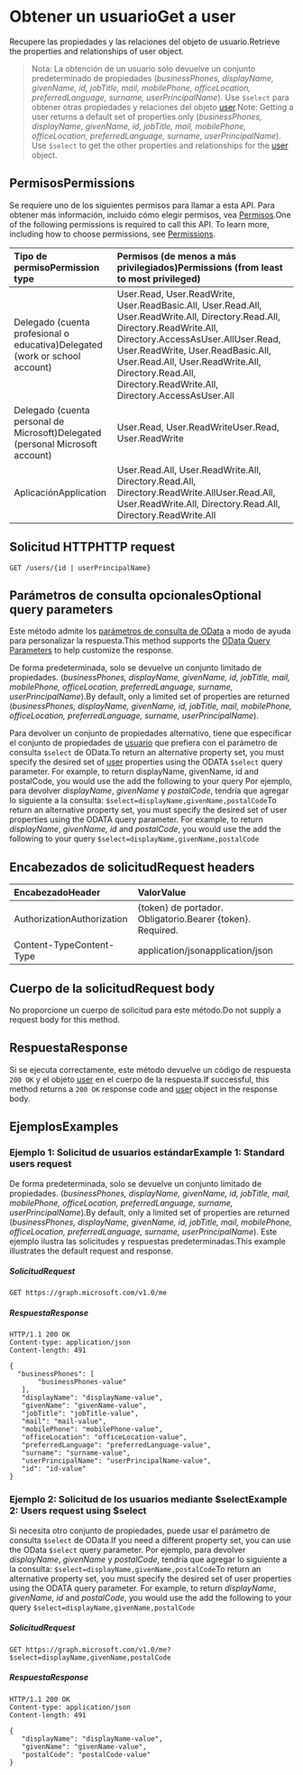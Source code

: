# <a name="get-a-user"></a><span data-ttu-id="79de2-101">Obtener un usuario</span><span class="sxs-lookup"><span data-stu-id="79de2-101">Get a user</span></span>

<span data-ttu-id="79de2-102">Recupere las propiedades y las relaciones del objeto de usuario.</span><span class="sxs-lookup"><span data-stu-id="79de2-102">Retrieve the properties and relationships of user object.</span></span>

> <span data-ttu-id="79de2-p101">Nota: La obtención de un usuario solo devuelve un conjunto predeterminado de propiedades (*businessPhones, displayName, givenName, id, jobTitle, mail, mobilePhone, officeLocation, preferredLanguage, surname, userPrincipalName*). Use `$select` para obtener otras propiedades y relaciones del objeto [user](../resources/user.md).</span><span class="sxs-lookup"><span data-stu-id="79de2-p101">Note: Getting a user returns a default set of properties only (*businessPhones, displayName, givenName, id, jobTitle, mail, mobilePhone, officeLocation, preferredLanguage, surname, userPrincipalName*). Use `$select` to get the other properties and relationships for the [user](../resources/user.md) object.</span></span>

## <a name="permissions"></a><span data-ttu-id="79de2-105">Permisos</span><span class="sxs-lookup"><span data-stu-id="79de2-105">Permissions</span></span>
<span data-ttu-id="79de2-p102">Se requiere uno de los siguientes permisos para llamar a esta API. Para obtener más información, incluido cómo elegir permisos, vea [Permisos](../../../concepts/permissions_reference.md).</span><span class="sxs-lookup"><span data-stu-id="79de2-p102">One of the following permissions is required to call this API. To learn more, including how to choose permissions, see [Permissions](../../../concepts/permissions_reference.md).</span></span>

|<span data-ttu-id="79de2-108">Tipo de permiso</span><span class="sxs-lookup"><span data-stu-id="79de2-108">Permission type</span></span>      | <span data-ttu-id="79de2-109">Permisos (de menos a más privilegiados)</span><span class="sxs-lookup"><span data-stu-id="79de2-109">Permissions (from least to most privileged)</span></span>              |
|:--------------------|:---------------------------------------------------------|
|<span data-ttu-id="79de2-110">Delegado (cuenta profesional o educativa)</span><span class="sxs-lookup"><span data-stu-id="79de2-110">Delegated (work or school account)</span></span> | <span data-ttu-id="79de2-111">User.Read, User.ReadWrite, User.ReadBasic.All, User.Read.All, User.ReadWrite.All, Directory.Read.All, Directory.ReadWrite.All, Directory.AccessAsUser.All</span><span class="sxs-lookup"><span data-stu-id="79de2-111">User.Read, User.ReadWrite, User.ReadBasic.All, User.Read.All, User.ReadWrite.All, Directory.Read.All, Directory.ReadWrite.All, Directory.AccessAsUser.All</span></span>    |
|<span data-ttu-id="79de2-112">Delegado (cuenta personal de Microsoft)</span><span class="sxs-lookup"><span data-stu-id="79de2-112">Delegated (personal Microsoft account)</span></span> | <span data-ttu-id="79de2-113">User.Read, User.ReadWrite</span><span class="sxs-lookup"><span data-stu-id="79de2-113">User.Read, User.ReadWrite</span></span>    |
|<span data-ttu-id="79de2-114">Aplicación</span><span class="sxs-lookup"><span data-stu-id="79de2-114">Application</span></span> | <span data-ttu-id="79de2-115">User.Read.All, User.ReadWrite.All, Directory.Read.All, Directory.ReadWrite.All</span><span class="sxs-lookup"><span data-stu-id="79de2-115">User.Read.All, User.ReadWrite.All, Directory.Read.All, Directory.ReadWrite.All</span></span> |

## <a name="http-request"></a><span data-ttu-id="79de2-116">Solicitud HTTP</span><span class="sxs-lookup"><span data-stu-id="79de2-116">HTTP request</span></span>
<!-- { "blockType": "ignored" } -->
```http
GET /users/{id | userPrincipalName}
```
## <a name="optional-query-parameters"></a><span data-ttu-id="79de2-117">Parámetros de consulta opcionales</span><span class="sxs-lookup"><span data-stu-id="79de2-117">Optional query parameters</span></span>
<span data-ttu-id="79de2-118">Este método admite los [parámetros de consulta de OData](http://developer.microsoft.com/en-us/graph/docs/overview/query_parameters) a modo de ayuda para personalizar la respuesta.</span><span class="sxs-lookup"><span data-stu-id="79de2-118">This method supports the [OData Query Parameters](http://developer.microsoft.com/en-us/graph/docs/overview/query_parameters) to help customize the response.</span></span>

<span data-ttu-id="79de2-119">De forma predeterminada, solo se devuelve un conjunto limitado de propiedades. (_businessPhones, displayName, givenName, id, jobTitle, mail, mobilePhone, officeLocation, preferredLanguage, surname, userPrincipalName_).</span><span class="sxs-lookup"><span data-stu-id="79de2-119">By default, only a limited set of properties are returned (_businessPhones, displayName, givenName, id, jobTitle, mail, mobilePhone, officeLocation, preferredLanguage, surname, userPrincipalName_).</span></span> 

<span data-ttu-id="79de2-120">Para devolver un conjunto de propiedades alternativo, tiene que especificar el conjunto de propiedades de [usuario](../resources/user.md) que prefiera con el parámetro de consulta `$select` de OData.</span><span class="sxs-lookup"><span data-stu-id="79de2-120">To return an alternative property set, you must specify the desired set of [user](../resources/user.md) properties using the ODATA `$select` query parameter. For example, to return displayName, givenName, id and postalCode, you would use the add the following to your query </span></span> <span data-ttu-id="79de2-121">Por ejemplo, para devolver _displayName_, _givenName_ y _postalCode_, tendría que agregar lo siguiente a la consulta: `$select=displayName,givenName,postalCode`</span><span class="sxs-lookup"><span data-stu-id="79de2-121">To return an alternative property set, you must specify the desired set of user properties using the ODATA  query parameter. For example, to return _displayName_, _givenName, id_ and _postalCode_, you would use the add the following to your query `$select=displayName,givenName,postalCode`</span></span>

## <a name="request-headers"></a><span data-ttu-id="79de2-122">Encabezados de solicitud</span><span class="sxs-lookup"><span data-stu-id="79de2-122">Request headers</span></span>
| <span data-ttu-id="79de2-123">Encabezado</span><span class="sxs-lookup"><span data-stu-id="79de2-123">Header</span></span>       | <span data-ttu-id="79de2-124">Valor</span><span class="sxs-lookup"><span data-stu-id="79de2-124">Value</span></span>|
|:-----------|:------|
| <span data-ttu-id="79de2-125">Authorization</span><span class="sxs-lookup"><span data-stu-id="79de2-125">Authorization</span></span>  | <span data-ttu-id="79de2-p104">{token} de portador. Obligatorio.</span><span class="sxs-lookup"><span data-stu-id="79de2-p104">Bearer {token}. Required.</span></span> |
| <span data-ttu-id="79de2-128">Content-Type</span><span class="sxs-lookup"><span data-stu-id="79de2-128">Content-Type</span></span>   | <span data-ttu-id="79de2-129">application/json</span><span class="sxs-lookup"><span data-stu-id="79de2-129">application/json</span></span> |

## <a name="request-body"></a><span data-ttu-id="79de2-130">Cuerpo de la solicitud</span><span class="sxs-lookup"><span data-stu-id="79de2-130">Request body</span></span>
<span data-ttu-id="79de2-131">No proporcione un cuerpo de solicitud para este método.</span><span class="sxs-lookup"><span data-stu-id="79de2-131">Do not supply a request body for this method.</span></span>

## <a name="response"></a><span data-ttu-id="79de2-132">Respuesta</span><span class="sxs-lookup"><span data-stu-id="79de2-132">Response</span></span>

<span data-ttu-id="79de2-133">Si se ejecuta correctamente, este método devuelve un código de respuesta `200 OK` y el objeto [user](../resources/user.md) en el cuerpo de la respuesta.</span><span class="sxs-lookup"><span data-stu-id="79de2-133">If successful, this method returns a `200 OK` response code and [user](../resources/user.md) object in the response body.</span></span>

## <a name="examples"></a><span data-ttu-id="79de2-134">Ejemplos</span><span class="sxs-lookup"><span data-stu-id="79de2-134">Examples</span></span>

### <a name="example-1-standard-users-request"></a><span data-ttu-id="79de2-135">Ejemplo 1: Solicitud de usuarios estándar</span><span class="sxs-lookup"><span data-stu-id="79de2-135">Example 1: Standard users request</span></span>

<span data-ttu-id="79de2-136">De forma predeterminada, solo se devuelve un conjunto limitado de propiedades. (_businessPhones, displayName, givenName, id, jobTitle, mail, mobilePhone, officeLocation, preferredLanguage, surname, userPrincipalName_).</span><span class="sxs-lookup"><span data-stu-id="79de2-136">By default, only a limited set of properties are returned (_businessPhones, displayName, givenName, id, jobTitle, mail, mobilePhone, officeLocation, preferredLanguage, surname, userPrincipalName_).</span></span> <span data-ttu-id="79de2-137">Este ejemplo ilustra las solicitudes y respuestas predeterminadas.</span><span class="sxs-lookup"><span data-stu-id="79de2-137">This example illustrates the default request and response.</span></span> 

##### <a name="request"></a><span data-ttu-id="79de2-138">Solicitud</span><span class="sxs-lookup"><span data-stu-id="79de2-138">Request</span></span>

<!-- {
  "blockType": "request",
  "name": "get_user"
}-->
```http
GET https://graph.microsoft.com/v1.0/me
```
##### <a name="response"></a><span data-ttu-id="79de2-139">Respuesta</span><span class="sxs-lookup"><span data-stu-id="79de2-139">Response</span></span>

<!-- {
  "blockType": "response",
  "truncated": true,
  "@odata.type": "microsoft.graph.user"
} -->
```http
HTTP/1.1 200 OK
Content-type: application/json
Content-length: 491

{
  "businessPhones": [
       "businessPhones-value"
   ],
   "displayName": "displayName-value",
   "givenName": "givenName-value",
   "jobTitle": "jobTitle-value",
   "mail": "mail-value",
   "mobilePhone": "mobilePhone-value",
   "officeLocation": "officeLocation-value",
   "preferredLanguage": "preferredLanguage-value",
   "surname": "surname-value",
   "userPrincipalName": "userPrincipalName-value",
   "id": "id-value"
}
```

### <a name="example-2-users-request-using-select"></a><span data-ttu-id="79de2-140">Ejemplo 2: Solicitud de los usuarios mediante $select</span><span class="sxs-lookup"><span data-stu-id="79de2-140">Example 2: Users request using $select</span></span>

<span data-ttu-id="79de2-141">Si necesita otro conjunto de propiedades, puede usar el parámetro de consulta `$select` de OData.</span><span class="sxs-lookup"><span data-stu-id="79de2-141">If you need a different property set, you can use the OData `$select` query parameter.</span></span> <span data-ttu-id="79de2-142">Por ejemplo, para devolver _displayName_, _givenName_ y _postalCode_, tendría que agregar lo siguiente a la consulta: `$select=displayName,givenName,postalCode`</span><span class="sxs-lookup"><span data-stu-id="79de2-142">To return an alternative property set, you must specify the desired set of user properties using the ODATA  query parameter. For example, to return _displayName_, _givenName, id_ and _postalCode_, you would use the add the following to your query `$select=displayName,givenName,postalCode`</span></span>

##### <a name="request"></a><span data-ttu-id="79de2-143">Solicitud</span><span class="sxs-lookup"><span data-stu-id="79de2-143">Request</span></span>
<!-- {
  "blockType": "request",
  "name": "get_user"
}-->
```http
GET https://graph.microsoft.com/v1.0/me?$select=displayName,givenName,postalCode
```
##### <a name="response"></a><span data-ttu-id="79de2-144">Respuesta</span><span class="sxs-lookup"><span data-stu-id="79de2-144">Response</span></span>
<!-- {
  "blockType": "response",
  "truncated": true,
  "@odata.type": "microsoft.graph.user"
} -->
```http
HTTP/1.1 200 OK
Content-type: application/json
Content-length: 491

{
   "displayName": "displayName-value",
   "givenName": "givenName-value",
   "postalCode": "postalCode-value"
}
```

<!-- uuid: 8fcb5dbc-d5aa-4681-8e31-b001d5168d79
2015-10-25 14:57:30 UTC -->
<!-- {
  "type": "#page.annotation",
  "description": "Get user",
  "keywords": "",
  "section": "documentation",
  "tocPath": ""
}-->
